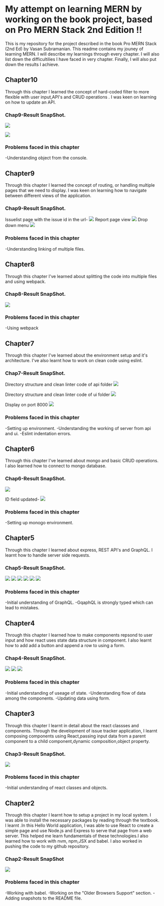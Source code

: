 # My attempt on learning MERN by working on the book project, based on Pro MERN Stack 2nd Edition !!

This is my repository for the project described in the book Pro MERN Stack (2nd Ed) by Vasan Subramanian. This readme contains my jouney of learning MERN. I will describe my learnings through every chapter. I will also list down the difficultilies I have faced in very chapter. Finally, I will also put down the results I achieve.<br>

## Chapter10

Through this chapter I learned the concept of hard-coded filter to more flexible with user input,API's and CRUD operations . I was keen on learning on how to update an API.

### Chap9-Result SnapShot.

![](/ReadMeImages/Chap_10.PNG)

![](/ReadMeImages/Chap10_1.PNG)

### Problems faced in this chapter
-Understanding object from the console. 


## Chapter9

Through this chapter I learned the concept of routing, or handling multiple pages that we need to display. I was keen on learning how to navigate between different views of the application.

### Chap9-Result SnapShot.
Issuelist page with the issue id in the url-
![](/ReadMeImages/chap9.PNG)
Report page view
![](/ReadMeImages/chap9_2.PNG)
Drop down menu
![](/ReadMeImages/chap9_4.png)

### Problems faced in this chapter
-Understanding linking of multiple files. 

## Chapter8

Through this chapter I've learned about splitting the code into multiple files and using webpack. 

### Chap8-Result SnapShot.

![](/ReadMeImages/Chap8.PNG)


### Problems faced in this chapter
-Using webpack

## Chapter7

Through this chapter I've learned about the environment setup and it's architecture. I've also learnt how to work on clean code using eslint.

### Chap7-Result SnapShot.

Directory structure and clean linter code of api folder
![](/ReadMeImages/Chap7_1.PNG)

Directory structure and clean linter code of ui folder
![](/ReadMeImages/Chap7_2.PNG)

Display on port 8000
![](/ReadMeImages/Chap_7.PNG)

### Problems faced in this chapter
-Setting up  environment.
-Understanding the working of server from api and ui.
-Eslint indentation errors.<br>

## Chapter6

Through this chapter I've learned about mongo and basic CRUD operations. I also learned how to connect to mongo database.

### Chap6-Result SnapShot.
![](/ReadMeImages/Chp6.PNG)

ID field updated-
![](/ReadMeImages/Chp6_1.PNG)

### Problems faced in this chapter
-Setting up monogo environment.<br>


## Chapter5

Through this chapter I learned about express, REST API's and GraphQL. I learnt how to handle server side requests. 

### Chap5-Result SnapShot.
![](/ReadMeImages/Chap5_1.PNG)
![](/ReadMeImages/Chap5_2.PNG)
![](/ReadMeImages/Chap5_3.PNG)
![](/ReadMeImages/Chap5_4.PNG)
![](/ReadMeImages/Chap5_5.PNG)
![](/ReadMeImages/Chap5_6.PNG)

### Problems faced in this chapter
-Initial understanding of GraphQL.
-GqaphQL is strongly typed which can lead to mistakes.<br>




## Chapter4

Through this chapter I learned how to make components repsond to user input and how react uses state data structure in component. I also learnt how to add add a button and append a row to using a form. 

### Chap4-Result SnapShot.
![](/ReadMeImages/Chp4.PNG)
![](/ReadMeImages/Capture4_1.PNG)
![](/ReadMeImages/Capture4_2.PNG)

### Problems faced in this chapter
-Initial understanding of useage of state.
-Understanding flow of data among the components.
-Updating data using form.<br>



## Chapter3

Through this chapter I learnt in detail about the react classses and components. Through the development of issue tracker application, I learnt composing components using React,passing input data from a parent component to a child component,dynamic composition,object property.

### Chap3-Result SnapShot.
![](/ReadMeImages/Chap3.PNG)

### Problems faced in this chapter
-Initial understanding of react classes and objects.<br>




## Chapter2

Through this chapter I learnt how to setup a project in my local system. I was able to install the necessary packages by reading through the textbook. I learnt .In this Hello World application, I was able to use React to create a simple page and use Node.js and Express to 
serve that page from a web server. This helped me learn fundamentals of these technologies.I also learned how to work with  nvm, npm,JSX and babel. I also worked in pushing the code to  my github repository.

### Chap2-Result SnapShot
![](/ReadMeImages/Ch2.PNG)

### Problems faced in this chapter
-Working with babel.
-Working on the "Older Browsers Support" section.
-Adding snapshots to the README file.
